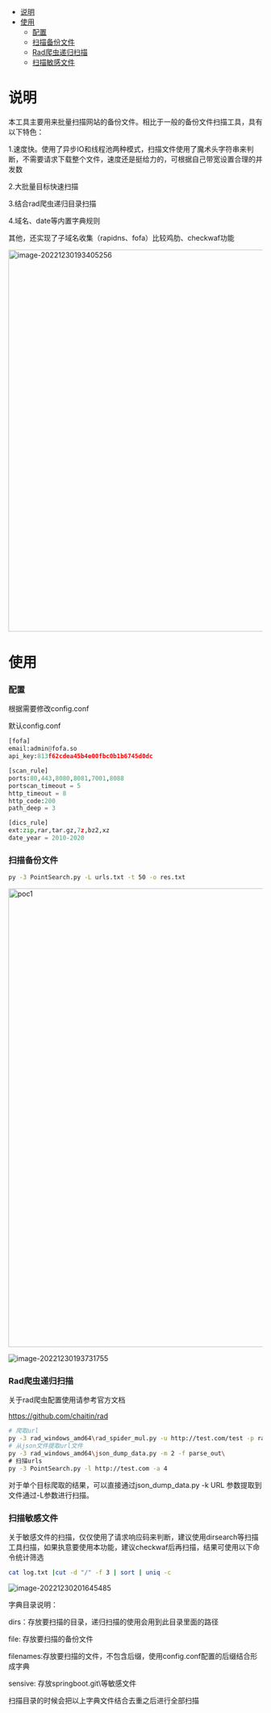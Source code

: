 - [说明](#--)
- [使用](#--)
    + [配置](#--)
    + [扫描备份文件](#------)
    + [Rad爬虫递归扫描](#rad------)
    + [扫描敏感文件](#------)
# 说明

本工具主要用来批量扫描网站的备份文件。相比于一般的备份文件扫描工具，具有以下特色：

1.速度快。使用了异步IO和线程池两种模式，扫描文件使用了魔术头字符串来判断，不需要请求下载整个文件，速度还是挺给力的，可根据自己带宽设置合理的并发数

2.大批量目标快速扫描

3.结合rad爬虫递归目录扫描

4.域名、date等内置字典规则

其他，还实现了子域名收集（rapidns、fofa）比较鸡肋、checkwaf功能

<img width="757" alt="image-20221230193405256" src="https://user-images.githubusercontent.com/7532477/210070644-e868f67b-0392-4bff-8760-4a550d809b9b.png">


# 使用

###  配置

根据需要修改config.conf

默认config.conf

```python
[fofa]
email:admin@fofa.so
api_key:813f62cdea45b4e00fbc0b1b6745d0dc

[scan_rule]
ports:80,443,8080,8081,7001,8088
portscan_timeout = 5
http_timeout = 8
http_code:200
path_deep = 3 

[dics_rule]
ext:zip,rar,tar.gz,7z,bz2,xz
date_year = 2010-2020

```



### 扫描备份文件

```bash
py -3 PointSearch.py -L urls.txt -t 50 -o res.txt
```

<img width="909" alt="poc1" src="https://user-images.githubusercontent.com/7532477/210070363-2b186a2b-b452-4791-aea9-e14e4a4f591a.png">


![image-20221230193731755](https://user-images.githubusercontent.com/7532477/210070695-9cf3e688-ac68-42a4-85ca-92633268c057.png)

### Rad爬虫递归扫描

关于rad爬虫配置使用请参考官方文档

https://github.com/chaitin/rad

```bash
# 爬取url
py -3 rad_windows_amd64\rad_spider_mul.py -u http://test.com/test -p rad_windows_amd64\rad_windows_amd64.exe
# 从json文件提取url文件
py -3 rad_windows_amd64\json_dump_data.py -m 2 -f parse_out\
# 扫描urls
py -3 PointSearch.py -l http://test.com -a 4
```



对于单个目标爬取的结果，可以直接通过json_dump_data.py -k URL 参数提取到文件通过-L参数进行扫描。

### 扫描敏感文件

关于敏感文件的扫描，仅仅使用了请求响应码来判断，建议使用dirsearch等扫描工具扫描，如果执意要使用本功能，建议checkwaf后再扫描，结果可使用以下命令统计筛选

```bash
cat log.txt |cut -d "/" -f 3 | sort | uniq -c
```
![image-20221230201645485](https://user-images.githubusercontent.com/7532477/210070803-6de0bac2-12d9-4f1b-8e29-97020eedde0a.png)

字典目录说明：

dirs：存放要扫描的目录，递归扫描的使用会用到此目录里面的路径

file: 存放要扫描的备份文件

filenames:存放要扫描的文件，不包含后缀，使用config.conf配置的后缀结合形成字典

sensive: 存放springboot\.git\等敏感文件

扫描目录的时候会把以上字典文件结合去重之后进行全部扫描


